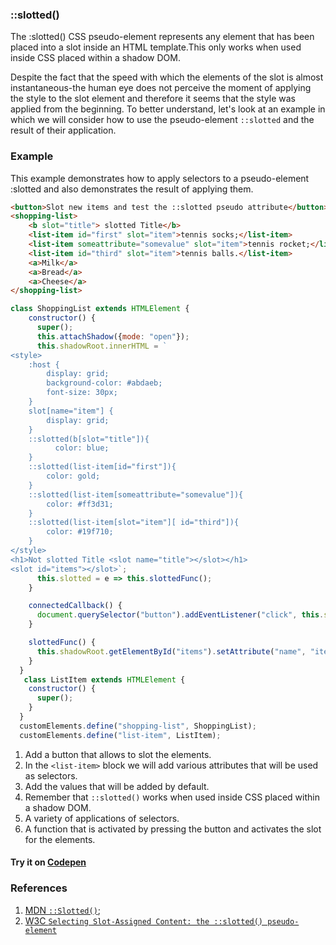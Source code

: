 ### ::slotted()
The :slotted() CSS pseudo-element represents any element that has been placed into a slot inside an HTML template.This only works when used inside CSS placed within a shadow DOM.

Despite the fact that the speed with which the elements of the slot is almost instantaneous-the human eye
does not perceive the moment of applying the style to the slot element and therefore it seems that the 
style was applied from the beginning. To better understand, let's look at an example in which we 
will consider how to use the pseudo-element `::slotted` and the result of their application.
### Example
This example demonstrates how to apply selectors to a pseudo-element :slotted and also demonstrates the result of applying them.
```html
<button>Slot new items and test the ::slotted pseudo attribute</button>           [1]
<shopping-list>
    <b slot="title"> slotted Title</b>
    <list-item id="first" slot="item">tennis socks;</list-item>                   [2]
    <list-item someattribute="somevalue" slot="item">tennis rocket;</list-item>
    <list-item id="third" slot="item">tennis balls.</list-item>
    <a>Milk</a>                                                                   [3]
    <a>Bread</a>
    <a>Cheese</a>
</shopping-list>
```

```javascript
class ShoppingList extends HTMLElement {
    constructor() {
      super();
      this.attachShadow({mode: "open"});                                          [4]
      this.shadowRoot.innerHTML = `
<style>
    :host {
        display: grid;
        background-color: #abdaeb;
        font-size: 30px;
    }
    slot[name="item"] {                                                           [5]
        display: grid;
    }
    ::slotted(b[slot="title"]){                                                   [5a]
          color: blue;
    } 
    ::slotted(list-item[id="first"]){                                             [5b]
        color: gold;
    }
    ::slotted(list-item[someattribute="somevalue"]){                              [5c]
        color: #ff3d31;
    }
    ::slotted(list-item[slot="item"][ id="third"]){                               [5d]
        color: #19f710;
    }
</style>
<h1>Not slotted Title <slot name="title"></slot></h1>
<slot id="items"></slot>`;
      this.slotted = e => this.slottedFunc();
    }

    connectedCallback() {
      document.querySelector("button").addEventListener("click", this.slotted)
    }

    slottedFunc() {
      this.shadowRoot.getElementById("items").setAttribute("name", "item");       [6]
    }
  }
   class ListItem extends HTMLElement {
    constructor() {
      super();
    }
  }
  customElements.define("shopping-list", ShoppingList);
  customElements.define("list-item", ListItem);
```
1. Add a button that allows to slot the elements.
2. In the `<list-item>` block we will add various attributes that will be used as selectors.
3. Add the values that will be added by default.
4. Remember that `::slotted()` works when used inside CSS placed within a shadow DOM.
5. A variety of applications of selectors.
6. A function that is activated by pressing the button and activates the slot for the elements.
#### Try it on [Codepen](https://codepen.io/Halochkin/pen/QVovwK?editors=0010)

### References 
1. [MDN `::Slotted()`](https://developer.mozilla.org/en-US/docs/Web/CSS/::slotted);
2. [W3C `Selecting Slot-Assigned Content: the ::slotted() pseudo-element`](https://drafts.csswg.org/css-scoping/#slotted-pseudo)

